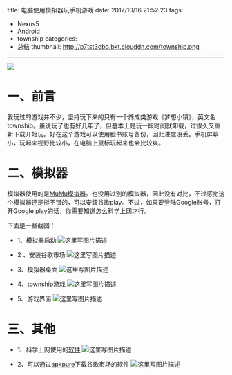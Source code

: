 title: 电脑使用模拟器玩手机游戏
date: 2017/10/16 21:52:23
tags:
- Nexus5
- Android
- township
categories:
- 总结
thumbnail: http://p7tst3obo.bkt.clouddn.com/township.png
---


![](http://p7tst3obo.bkt.clouddn.com/township.png)
# 一、前言
我玩过的游戏并不少，坚持玩下来的只有一个养成类游戏《梦想小镇》，英文名township。虽说玩了也有好几年了，但基本上是玩一段时间就卸载，过很久又重新下载开始玩。好在这个游戏可以使用脸书账号备份，因此进度没丢。手机屏幕小，玩起来视野比较小，在电脑上鼠标玩起来也会比较爽。

<!-- more -->

# 二、模拟器
模拟器使用的是[MuMu模拟器](http://mumu.163.com/fab/win2.html)。也没用过别的模拟器，因此没有对比，不过感觉这个模拟器还是挺不错的，可以安装谷歌play。不过，如果要登陆Google账号，打开Google play的话，你需要知道怎么科学上网才行。

下面是一些截图：

- 1、模拟器启动
![这里写图片描述](http://p7tst3obo.bkt.clouddn.com/20171016213837037?imageView2/0/interlace/1/q/100|watermark/2/text/Y3lhbmcudGVjaA==/font/Y29uc29sYXM=/fontsize/720/fill/I0Q0RUVGMQ==/dissolve/69/gravity/SouthEast/dx/10/dy/10)

- 2 、安装谷歌市场
![这里写图片描述](http://p7tst3obo.bkt.clouddn.com/20171016213934464?imageView2/0/interlace/1/q/100|watermark/2/text/Y3lhbmcudGVjaA==/font/Y29uc29sYXM=/fontsize/720/fill/I0Q0RUVGMQ==/dissolve/69/gravity/SouthEast/dx/10/dy/10)

- 3、模拟器桌面
![这里写图片描述](http://p7tst3obo.bkt.clouddn.com/20171016214009211?imageView2/0/interlace/1/q/100|watermark/2/text/Y3lhbmcudGVjaA==/font/Y29uc29sYXM=/fontsize/720/fill/I0Q0RUVGMQ==/dissolve/69/gravity/SouthEast/dx/10/dy/10)

- 4、township游戏
![这里写图片描述](http://p7tst3obo.bkt.clouddn.com/20171016214055920?imageView2/0/interlace/1/q/100|watermark/2/text/Y3lhbmcudGVjaA==/font/Y29uc29sYXM=/fontsize/720/fill/I0Q0RUVGMQ==/dissolve/69/gravity/SouthEast/dx/10/dy/10)

- 5、游戏界面
![这里写图片描述](http://p7tst3obo.bkt.clouddn.com/20171016214123405?imageView2/0/interlace/1/q/100|watermark/2/text/Y3lhbmcudGVjaA==/font/Y29uc29sYXM=/fontsize/720/fill/I0Q0RUVGMQ==/dissolve/69/gravity/SouthEast/dx/10/dy/10)

# 三、其他

- 1、科学上网使用的[软件](https://www.sockscap64.com/sstap/)
![这里写图片描述](http://p7tst3obo.bkt.clouddn.com/20171016214319094?imageView2/0/interlace/1/q/100|watermark/2/text/Y3lhbmcudGVjaA==/font/Y29uc29sYXM=/fontsize/720/fill/I0Q0RUVGMQ==/dissolve/69/gravity/SouthEast/dx/10/dy/10)

- 2、可以通过[apkpure](https://apkpure.com/cn/)下载谷歌市场的软件
![这里写图片描述](http://p7tst3obo.bkt.clouddn.com/20171016214338352?imageView2/0/interlace/1/q/100|watermark/2/text/Y3lhbmcudGVjaA==/font/Y29uc29sYXM=/fontsize/720/fill/I0Q0RUVGMQ==/dissolve/69/gravity/SouthEast/dx/10/dy/10)